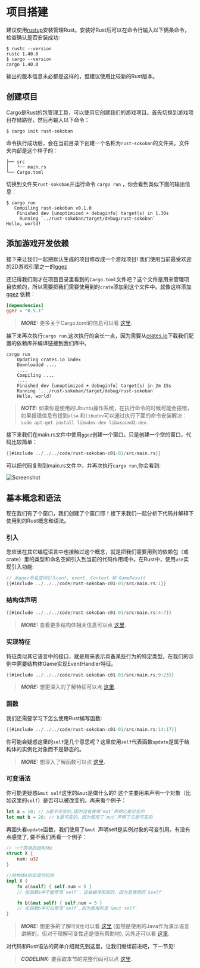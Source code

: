 # 项目搭建

建议使用[rustup](https://www.rust-lang.org/tools/install)安装管理Rust。安装好Rust后可以在命令行输入以下俩条命令，检查确认是否安装成功:

```
$ rustc --version
rustc 1.40.0
$ cargo --version
cargo 1.40.0
```

输出的版本信息未必都是这样的，但建议使用比较新的Rust版本。

## 创建项目

Cargo是Rust的包管理工具，可以使用它创建我们的游戏项目。首先切换到游戏项目存储路径，然后再输入以下命令：

```
$ cargo init rust-sokoban
```

命令执行成功后，会在当前目录下创建一个名称为`rust-sokoban`的文件夹。文件夹内部是这个样子的：

```
├── src
│   └── main.rs
└── Cargo.toml
```

切换到文件夹`rust-sokoban`并运行命令 `cargo run` ，你会看到类似下面的输出信息：

```
$ cargo run
   Compiling rust-sokoban v0.1.0
    Finished dev [unoptimized + debuginfo] target(s) in 1.30s
     Running `../rust-sokoban/target/debug/rust-sokoban`
Hello, world!
```

## 添加游戏开发依赖
接下来让我们一起把默认生成的项目修改成一个游戏项目! 我们使用当前最受欢迎的2D游戏引擎之一的[ggez](https://ggez.rs/) 

还记得我们刚才在项目目录里看到的`Cargo.toml`文件吧？这个文件是用来管理项目依赖的，所以需要把我们需要使用到的`crate`添加到这个文件中。就像这样添加 [ggez](https://github.com/ggez/ggez) 依赖：

```toml
[dependencies]
ggez = "0.5.1"
```

> **_MORE:_** 更多关于Cargo.toml的信息可以看 [这里](https://doc.rust-lang.org/book/ch01-03-hello-cargo.html).

接下来再次执行`cargo run`.这次执行的会长一点，因为需要从[crates.io](https://crates.io)下载我们配置的依赖库并编译链接到我们库中。

```
cargo run
    Updating crates.io index
    Downloaded ....
    ....
    Compiling ....
    ....
    Finished dev [unoptimized + debuginfo] target(s) in 2m 15s
    Running `.../rust-sokoban/target/debug/rust-sokoban`
    Hello, world!
```

> **_NOTE:_** 如果你是使用的Ubuntu操作系统，在执行命令的时候可能会报错，如果报错信息有提到`alsa` 和`libudev`可以通过执行下面的命令安装解决：
```sudo apt-get install libudev-dev libasound2-dev```.

接下来我们在main.rs文件中使用`ggez`创建一个窗口。只是创建一个空的窗口，代码比较简单：

```rust
{{#include ../../../code/rust-sokoban-c01-01/src/main.rs}}
```

可以把代码复制到main.rs文件中，并再次执行`cargo run`,你会看到:

![Screenshot](../images/window.png)

## 基本概念和语法

现在我们有了个窗口，我们创建了个窗口耶！接下来我们一起分析下代码并解释下使用到的Rust概念和语法。

### 引入
您应该在其它编程语言中也接触过这个概念，就是把我们需要用到的依赖包（或crate）里的类型和命名空间引入到当前的代码作用域中。在Rust中，使用`use`实现引入功能:

```rust
// 从ggez命名空间引入conf, event, Context 和 GameResult 
{{#include ../../../code/rust-sokoban-c01-01/src/main.rs:1}}
```

### 结构体声明
```rust
{{#include ../../../code/rust-sokoban-c01-01/src/main.rs:4:7}}
```

> **_MORE:_**  查看更多结构体相关信息可以点 [这里](https://doc.rust-lang.org/book/ch05-00-structs.html).


### 实现特征
特征类似其它语言中的接口，就是用来表示具备某些行为的特定类型。在我们的示例中需要结构体Game实现EventHandler特征。

```rust
{{#include ../../../code/rust-sokoban-c01-01/src/main.rs:9:23}}
```

> **_MORE:_**  想更深入的了解特征可以点 [这里](https://doc.rust-lang.org/book/ch10-02-traits.html).


### 函数
我们还需要学习下怎么使用Rust编写函数:

```rust
{{#include ../../../code/rust-sokoban-c01-01/src/main.rs:14:17}}
```

你可能会疑惑这里的`self`是几个意思呢？这里使用`self`代表函数`update`是属于结构体的实例化对象而不是静态的。

> **_MORE:_**  想深入了解函数可以点 [这里](https://doc.rust-lang.org/book/ch03-03-how-functions-work.html).

### 可变语法
你可能更疑惑`&mut self`这里的`&mut`是做什么的? 这个主要用来声明一个对象（比如这里的`self`）是否可以被改变的。再来看个例子：

```rust
let a = 10; // a是不可变的,因为没有使用`mut`声明它是可变的
let mut b = 20; // b是可变的，因为使用了`mut`声明了它是可变的
```

再回头看`update`函数，我们使用了`&mut `声明self是实例对象的可变引用。有没有点感觉了, 要不我们再看一个例子：

```rust
// 一个简单的结构体X
struct X {
    num: u32
}

//结构体X的实现代码块
impl X {
    fn a(&self) { self.num = 5 } 
    // 在函数a中不能修改`self`，这会编译失败的，因为是使用的`&self`

    fn b(&mut self) { self.num = 5 } 
    // 在函数b中可以修改`self`,因为使用的是`&mut self`
}
```

> **_MORE:_**  想更多的了解`可变性`可以看 [这里](https://web.mit.edu/6.005/www/fa15/classes/09-immutability/) (虽然是使用的Java作为演示语言讲解的，但对于理解可变性还是很有帮助地), 另外还可以看 [这里](https://doc.rust-lang.org/book/ch03-01-variables-and-mutability.html).

对代码和Rust语法的简单介绍就先到这里，让我们继续前进吧，下一节见!

> **_CODELINK:_**  要获取本节的完整代码可以点 [这里](https://github.com/iolivia/rust-sokoban/tree/master/code/rust-sokoban-c01-01).
